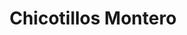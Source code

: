 ---
title: "Chicotillos Montero"
url: /santa-cruz-de-la-sierra/chicotillos-montero/
shop: reparación de automóviles
---